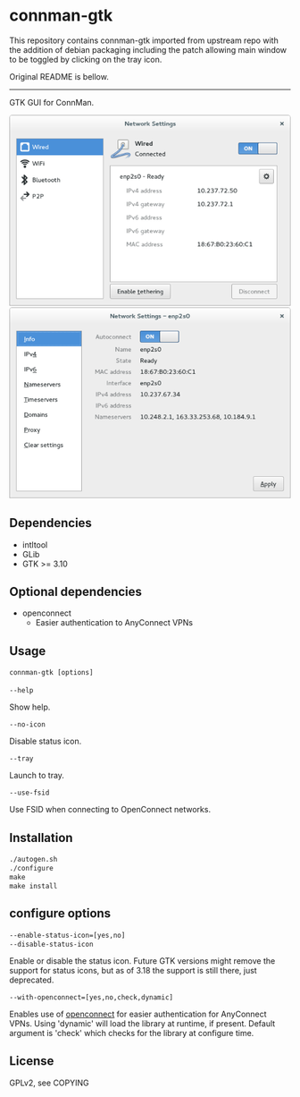 connman-gtk
===========

This repository contains connman-gtk imported from upstream repo with the 
addition of debian packaging including the patch allowing main window to be 
toggled by clicking on the tray icon.

Original README is bellow.

------------

GTK GUI for ConnMan.

![screenshot-1](https://raw.githubusercontent.com/jgke/jgke.github.io/connman-gtk/connman-gtk-1.png)
![screenshot-2](https://raw.githubusercontent.com/jgke/jgke.github.io/connman-gtk/connman-gtk-2.png)

Dependencies
------------

 * intltool
 * GLib
 * GTK >= 3.10

Optional dependencies
---------------------

 * openconnect
    * Easier authentication to AnyConnect VPNs

Usage
-----

	connman-gtk [options]

	--help

Show help.

	--no-icon

Disable status icon.

	--tray

Launch to tray.

	--use-fsid

Use FSID when connecting to OpenConnect networks.

Installation
------------

	./autogen.sh
	./configure
	make
	make install

configure options
-----------------

	--enable-status-icon=[yes,no]
	--disable-status-icon

Enable or disable the status icon. Future GTK versions might remove the support
for status icons, but as of 3.18 the support is still there, just deprecated.

	--with-openconnect=[yes,no,check,dynamic]

Enables use of [openconnect](http://infradead.org/openconnect/) for easier
authentication for AnyConnect VPNs. Using 'dynamic' will load the library at
runtime, if present. Default argument is 'check' which checks for the library
at configure time.

License
-------

GPLv2, see COPYING
